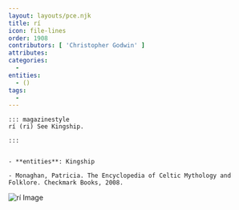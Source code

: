 ```yaml
---
layout: layouts/pce.njk
title: rí
icon: file-lines
order: 1908
contributors: [ 'Christopher Godwin' ]
attributes:
categories:
  - 
entities:
  - ()
tags:
  - 
---
```

``` tab [group1:Info]
::: magazinestyle
rí (ri) See Kingship.

:::
```
``` tab [group1:Attributes]
```
``` tab [group1:Entities]
- **entities**: Kingship
```
``` tab [group1:Sources]
- Monaghan, Patricia. The Encyclopedia of Celtic Mythology and Folklore. Checkmark Books, 2008.
```
![rí Image]([None])
